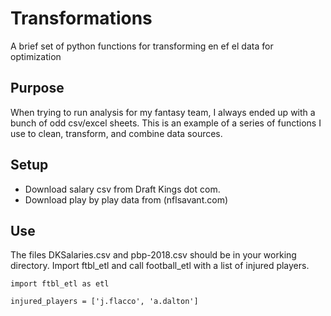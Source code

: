 # Transformations
A brief set of python functions for transforming en ef el data for optimization

## Purpose
When trying to run analysis for my fantasy team, I always  ended up with a bunch of odd csv/excel sheets. This is an example of a series of functions I use to clean, transform, and combine data sources.

## Setup
* Download salary csv from Draft Kings dot com. 
* Download play by play data from (nflsavant.com)

## Use
The files DKSalaries.csv and pbp-2018.csv should be in your working directory. Import ftbl_etl and call football_etl with a list of injured players. 
```
import ftbl_etl as etl

injured_players = ['j.flacco', 'a.dalton']

```
